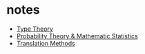 # notes

* [Type Theory](type-theory.md)
*  [Probability Theory & Mathematic Statistics](probability-theory-and-mathematic-statistics.md)
*  [Translation Methods](translation-methods.md)


